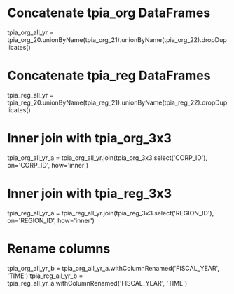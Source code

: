 # Concatenate tpia_org DataFrames
tpia_org_all_yr = tpia_org_20.unionByName(tpia_org_21).unionByName(tpia_org_22).dropDuplicates()

# Concatenate tpia_reg DataFrames
tpia_reg_all_yr = tpia_reg_20.unionByName(tpia_reg_21).unionByName(tpia_reg_22).dropDuplicates()

# Inner join with tpia_org_3x3
tpia_org_all_yr_a = tpia_org_all_yr.join(tpia_org_3x3.select('CORP_ID'), on='CORP_ID', how='inner')

# Inner join with tpia_reg_3x3
tpia_reg_all_yr_a = tpia_reg_all_yr.join(tpia_reg_3x3.select('REGION_ID'), on='REGION_ID', how='inner')

# Rename columns
tpia_org_all_yr_b = tpia_org_all_yr_a.withColumnRenamed('FISCAL_YEAR', 'TIME')
tpia_reg_all_yr_b = tpia_reg_all_yr_a.withColumnRenamed('FISCAL_YEAR', 'TIME')
